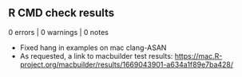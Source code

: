## R CMD check results

0 errors | 0 warnings | 0 notes

* Fixed hang in examples on mac clang-ASAN
* As requested, a link to macbuilder test results: https://mac.R-project.org/macbuilder/results/1669043901-a634a1f89e7ba428/
